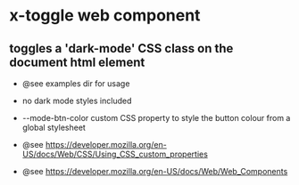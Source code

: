 # x-toggle web component

## toggles a 'dark-mode' CSS class on the document html element

+ @see examples dir for usage

+ no dark mode styles included

+ --mode-btn-color custom CSS property to style the button colour from a global stylesheet

+ @see https://developer.mozilla.org/en-US/docs/Web/CSS/Using_CSS_custom_properties

+ @see https://developer.mozilla.org/en-US/docs/Web/Web_Components
